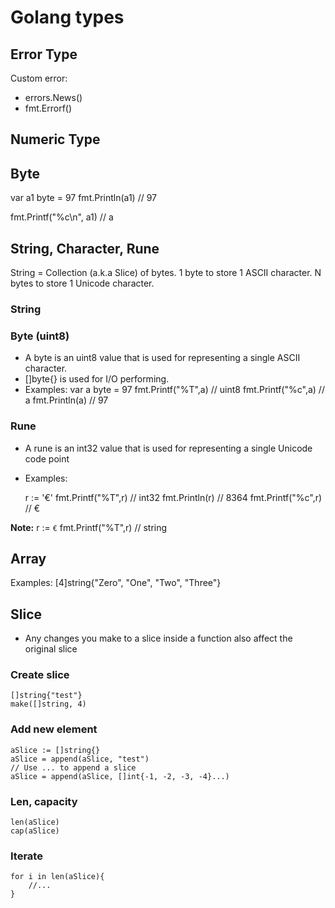 # Golang types

## Error Type
Custom error: 

- errors.News()
- fmt.Errorf()
## Numeric Type

## Byte
var a1 byte = 97 
fmt.Println(a1) 
// 97 

fmt.Printf("%c\n", a1)
// a 

## String, Character, Rune

String = Collection (a.k.a Slice) of bytes. 
1 byte to store 1 ASCII character. 
N bytes to store 1 Unicode character. 

### String

### Byte (uint8)
- A byte is an uint8 value that is used for representing a single ASCII character. 
- []byte{} is used for I/O performing. 
- Examples: 
    var a byte = 97
    fmt.Printf("%T",a)
    // uint8
    fmt.Printf("%c",a)
    // a
    fmt.Println(a)
    // 97
### Rune
- A rune is an int32 value that is used for representing a single Unicode code point 
- Examples: 

    r := '€' 
    fmt.Printf("%T",r) 
    // int32
    fmt.Println(r)
    // 8364
    fmt.Printf("%c",r) 
    // €

**Note:**
    r := `€`
    fmt.Printf("%T",r) 
    // string 

## Array
Examples:
    [4]string{"Zero", "One", "Two", "Three"} 
## Slice
- Any changes you make to a slice inside a function also affect the original slice 
### Create slice
    []string{"test"}
    make([]string, 4)
### Add new element
    aSlice := []string{}
    aSlice = append(aSlice, "test")
    // Use ... to append a slice
    aSlice = append(aSlice, []int{-1, -2, -3, -4}...)
### Len, capacity
    len(aSlice)
    cap(aSlice)
### Iterate 
    for i in len(aSlice){
        //...
    }


